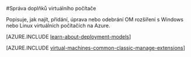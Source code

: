 <properties
 pageTitle="Správa doplňků virtuálního počítače | Microsoft Azure"
 description="Popisuje, jak přidat, vyhledat, aktualizovat a odebrat příponu Azure virtuálních počítačích v modelu klasické nasazení."
 services="virtual-machines-linux"
 documentationCenter=""
 authors="squillace"
 manager="timlt"
 editor=""
 tags="azure-service-management"/>
<tags
 ms.service="virtual-machines-linux"
 ms.devlang="na"
 ms.topic="article"
 ms.tgt_pltfrm="vm-linux"
 ms.workload="infrastructure-services"
 ms.date="08/29/2016"
 ms.author="rasquill"/>

#<a name="manage-virtual-machine-extensions"></a>Správa doplňků virtuálního počítače

Popisuje, jak najít, přidání, úprava nebo odebrání OM rozšíření s Windows nebo Linux virtuálních počítačích na Azure.

[AZURE.INCLUDE [learn-about-deployment-models](../../includes/learn-about-deployment-models-classic-include.md)]

[AZURE.INCLUDE [virtual-machines-common-classic-manage-extensions](../../includes/virtual-machines-common-classic-manage-extensions.md)]

